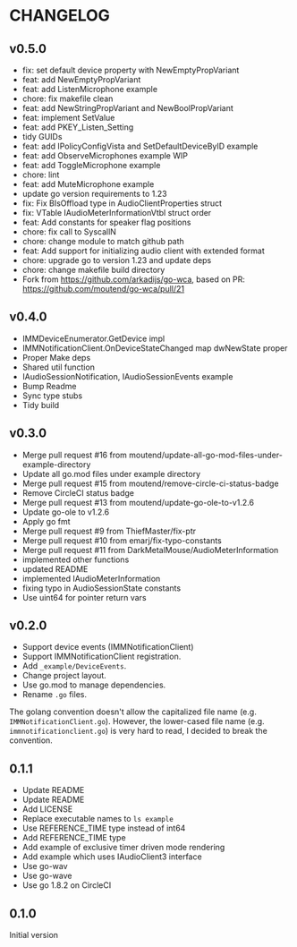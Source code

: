 # CHANGELOG

## v0.5.0

- fix: set default device property with NewEmptyPropVariant
- feat: add NewEmptyPropVariant
- feat: add ListenMicrophone example
- chore: fix makefile clean
- feat: add NewStringPropVariant and NewBoolPropVariant
- feat: implement SetValue
- feat: add PKEY_Listen_Setting
- tidy GUIDs
- feat: add IPolicyConfigVista and SetDefaultDeviceByID example
- feat: add ObserveMicrophones example WIP
- feat: add ToggleMicrophone example
- chore: lint
- feat: add MuteMicrophone example
- update go version requirements to 1.23
- fix: Fix BIsOffload type in AudioClientProperties struct
- fix: VTable IAudioMeterInformationVtbl struct order
- feat: Add constants for speaker flag positions
- chore: fix call to SyscallN
- chore: change module to match github path
- feat: Add support for initializing audio client with extended format
- chore: upgrade go to version 1.23 and update deps
- chore: change makefile build directory
- Fork from <https://github.com/arkadijs/go-wca>, based on PR: <https://github.com/moutend/go-wca/pull/21>

## v0.4.0

- IMMDeviceEnumerator.GetDevice impl
- IMMNotificationClient.OnDeviceStateChanged map dwNewState proper
- Proper Make deps
- Shared util function
- IAudioSessionNotification, IAudioSessionEvents example
- Bump Readme
- Sync type stubs
- Tidy build

## v0.3.0

- Merge pull request #16 from moutend/update-all-go-mod-files-under-example-directory
- Update all go.mod files under example directory
- Merge pull request #15 from moutend/remove-circle-ci-status-badge
- Remove CircleCI status badge
- Merge pull request #13 from moutend/update-go-ole-to-v1.2.6
- Update go-ole to v1.2.6
- Apply go fmt
- Merge pull request #9 from ThiefMaster/fix-ptr
- Merge pull request #10 from emarj/fix-typo-constants
- Merge pull request #11 from DarkMetalMouse/AudioMeterInformation
- implemented other functions
- updated README
- implemented IAudioMeterInformation
- fixing typo in AudioSessionState constants
- Use uint64 for pointer return vars

## v0.2.0

- Support device events (IMMNotificationClient)
- Support IMMNotificationClient registration.
- Add `_example/DeviceEvents`.
- Change project layout.
- Use go.mod to manage dependencies.
- Rename `.go` files.

The golang convention doesn't allow the capitalized file name (e.g. `IMMNotificationClient.go`). However, the lower-cased file name (e.g. `immnotificationclient.go`) is very hard to read, I decided to break the convention.

## 0.1.1

- Update README
- Update README
- Add LICENSE
- Replace executable names to `ls example`
- Use REFERENCE_TIME type instead of int64
- Add REFERENCE_TIME type
- Add example of exclusive timer driven mode rendering
- Add example which uses IAudioClient3 interface
- Use go-wav
- Use go-wave
- Use go 1.8.2 on CircleCI

## 0.1.0

Initial version
